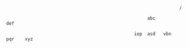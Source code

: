                                                                      /
                       
                                                         abc                  def
                            
                                                    iop  asd   vbn         pqr    xyz
